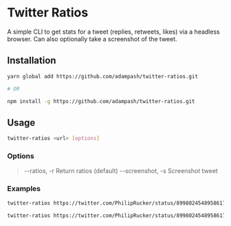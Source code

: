 # Twitter Ratios

A simple CLI to get stats for a tweet (replies, retweets, likes) via a headless browser. Can
also optionally take a screenshot of the tweet.

## Installation

```bash
yarn global add https://github.com/adampash/twitter-ratios.git

# OR

npm install -g https://github.com/adampash/twitter-ratios.git
```

## Usage

```bash
twitter-ratios <url> [options]
```
 
### Options

>  --ratios, -r  Return ratios (default)
>  --screenshot, -s  Screenshot tweet

### Examples

```bash
twitter-ratios https://twitter.com/PhilipRucker/status/899802454895861760 --ratios

twitter-ratios https://twitter.com/PhilipRucker/status/899802454895861760 --screenshot
```
